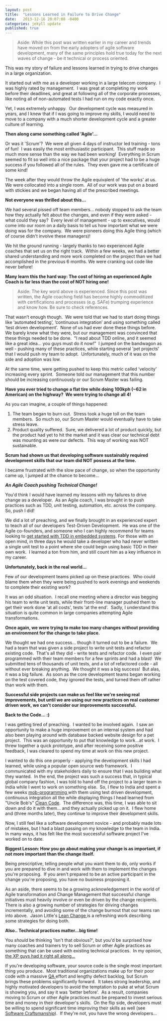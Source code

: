```yaml
---
layout: post
title:  "Lessons Learned in Failure to Drive Change"
date:   2013-12-16 20:07:08 -0400
categories: jekyll update
published: true
---
```


> Aside: While this post was written earlier in my career and trends have moved on from the early adopters of agile software development, many of the same principles hold true today for the next waves of change - be it technical or process oriented.

This was my story of failure and lessons learned in trying to drive changes in a large organization.

It started out with me as a developer working in a large telecom company.  I was highly rated by management.  I was great at completing my work before their deadlines, and great at following all of the corporate processes, like noting all of non-automated tests I had run on my code exactly once.

Yet, I was extremely unhappy.  Our development cycle was measured in years, and I knew that if I was going to improve my skills, I would need to move to a company with a much shorter development cycle and a greater culture of learning.

<strong>Then along came something called 'Agile'...</strong>

Or was it 'Scrum'?  We were all given 4 days of instructor led training - tons of fun!  I was easily the most enthusiastic participant.  This stuff made so much more sense than the way we had been working!  Everything in Scrum seemed to fit so well into a nice package that your project had to be a huge success if you followed all of the rules.  They even gave me a certificate of some kind!

The week after they would throw the Agile equivalent of 'the works' at us.  We were collocated into a single room.  All of our work was put on a board with stickies and we began having all of the prescribed meetings.

<strong>Not everyone was thrilled about this...
</strong>

We had several pissed off team members... nobody stopped to ask the team how they actually felt about the changes, and even if they were asked - what could they say?  Every level of management - up to executives, would come into our room on a daily basis to tell us how important what we were doing was for the company.  We were pioneers doing this Agile thing (which of course didn't involve these managers)!

We hit the ground running - largely thanks to two experienced Agile coaches that set us on the right track.  Within a few weeks, we had a better shared understanding and more work completed on the project than we had accomplished in the previous 6 months. We were cranking out code like never before!

<strong>Many learn this the hard way: The cost of hiring an experienced Agile Coach is far less than the cost of NOT hiring one!</strong>

> Aside: The key word above is experienced. Since this post was written, the Agile coaching field has become highly commoditized with certifications and processes (e.g. SAFe) trumping experience and know how. Be sure to check references.

That wasn’t enough though.  We were told that we had to start doing things like ‘automated testing’, ‘continuous integration’ and using something called ‘test driven development’.  None of us had ever done these things before.  We barely knew what they were, but our management was convinced that these things needed to be done.  "I read about TDD online, and it seemed like a great idea... you guys must do it now!"  I jumped on the bandwagon as well - pushing many of these practices, while starting several 'pet projects' that I would push my team to adopt.  Unfortunately, much of it was on the side and adoption was low.

At the same time, were getting pushed to keep this metric called ‘velocity’ increasing every sprint.  Someone told our management that this number should be increasing continuously or our Scrum Master was failing.

<b>Have you ever tried to change a flat tire while doing 100kph (~62 in American) on the highway?  We were trying to change all 4!
</b>

As you can imagine, a couple of things happened:
<ol>
	<li>The team began to burn out.  Stress took a huge toll on the team members.  So much so, our Scrum Master would eventually have to take stress leave.</li>
	<li>Product quality suffered.  Sure, we delivered a lot of product quickly, but the product had yet to hit the market and it was clear our technical debt was mounting as were our defects.  This way of working was NOT sustainable.</li>
</ol>
<b>Scrum had shown us that developing software sustainably required development skills that our team did NOT possess at the time.
</b>

I became frustrated with the slow pace of change, so when the opportunity came up, I jumped at the chance to become...

<i><b>An Agile Coach pushing Technical Change!
</b></i>

You'd think I would have learned my lessons with my failures to drive change as a developer.  As an Agile coach, I was brought in to push practices such as TDD, unit testing, automation, etc. across the company.  So, push I did!

We did a lot of preaching, and we finally brought in an experienced expert to teach all of our developers Test-Driven Development.  He was one of the Agile co-founders, and someone who I can highly recommend for teams looking to <a href="http://www.renaissancesoftware.net/">get started with TDD in embedded systems</a>. For those with an open mind, in three days he would take a developer who had never written a single unit test to a point where she could begin using basic TDD in their own work.  I learned a ton from him, and still count him as a key influence in my career.

<strong>Unfortunately, back in the real world...</strong>

Few of our development teams picked up on these practices.  Who could blame them when they were being pushed to work evenings and weekends to complete their existing work?

It was an odd situation.  I recall one meeting where a director was begging his team to write unit tests, while their front-line manager pushed them to get their work done 'at all costs', tests 'at the end'.  Sadly, I understand this situation is quite common in large companies attempting Agile transformations.

<b>Once again, we were trying to make too many changes without providing an environment for the change to take place.
</b>

We thought we had one success... though it turned out to be a failure.  We had a team that was given a side project to write unit tests and refactor existing code.  That's all they did - write tests and refactor code.  I even pair programmed with their team members for a few sprints and had a blast!  We submitted tens of thousands of unit tests, and a lot of refactored code - all without ever breaking anything.  We thought it was a big success!  But alas, it was a big failure.  As soon as the core development teams began working on the test covered code, they ignored the tests, and turned them off rather than work with them.

<b>Successful side projects can make us feel like we're seeing real improvements, but until we are using our new practices on real customer driven work, we can't consider our improvements successful.</b>

<b>Back to the Code... :)
</b>

I was getting tired of preaching.  I wanted to be involved again.  I saw an opportunity to make a huge improvement on an internal system and had also been playing around with database backed website design for a pet project.  This was an opportunity to put that knowledge to work...at work.  I threw together a quick prototype, and after receiving some positive feedback, I was cleared to spend my time at work on this new project.

I wanted to do this one properly - applying the development skills I had learned, while using a popular open source web framework.  I communicated with my stakeholders daily to ensure that I was building what they wanted.  In the end, the project was such a success that, in typical global company fashion, I was told to hand off the project to a larger team in India while I went to work on something else.  So, I flew to India and spent a few weeks <a href="http://mobprogramming.org/">mob-programming </a>with them using test driven development, continuous integration all the while displaying things I head learned from "Uncle Bob's" <a href="http://www.amazon.ca/Clean-Code-Handbook-Software-Craftsmanship/dp/0132350882">Clean Code</a>.  The difference was, this time, I was able to sit down and do it with them... and they actually picked up on it.  I flew home and (three months later), they continue to improve their development skills.

Now, I still feel like a software development novice - and probably made lots of mistakes, but I had a blast passing on my knowledge to the team in India.  In many ways, it has felt like the most successful software project I've worked on to date.

<strong>Biggest Lesson: How you go about making your change is as important, if not more important than the change itself.</strong>

Being prescriptive, telling people what you want them to do, only works if you are prepared to dive in and work with them to implement the changes you're proposing.  If you aren't prepared to be an active participant in the change you're proposing, you have no business proposing it.<b>
</b>

As an aside, there seems to be a growing acknowledgement in the world of Agile transformation and Change Management that successful change initiatives must heavily involve or even be driven by the change recipients.  There is also a growing number of strategies for driving changes incrementally, and avoiding some of the change burnout that our teams ran into above.  Jason Little's <a href="http://leanchange.org/">Lean Change </a>is a refreshing work describing some strategies for doing both.

<strong>Also.. Technical practices matter...big time! </strong>

You <em>should</em> be thinking 'Isn't that obvious?', but you'd be surprised how many coaches and trainers try to sell Scrum or other Agile practices as something that can be used with existing technical practices.  In my opinion, <a href="http://blog.8thlight.com/uncle-bob/2013/12/10/Thankyou-Kent.html">the XP guys had it right all along... </a>

If you're developing software, your source code is the single most important thing you produce.  Most traditional organizations make up for their poor code with a massive <a href="http://en.wikipedia.org/wiki/Quality_assurance">QA </a>effort and lengthy defect backlog, but Scrum brings these problems significantly forward.  It takes strong leadership, and highly motivated developers to avoid the temptation to puke at what Scrum is showing you, and say it was 'better before'.  As a result, companies moving to Scrum or other Agile practices must be prepared to invest serious time and money in their developer's skills.  On the flip side, developers must be willing to spend significant time improving their skills as well (see <a title="Software Developers: The Road to Professionalism" href="http://www.jamielongmuir.com/2013/11/09/software-developers-as-professionals-its-a-long-road/">Software Craftsmanship</a>).  If they're not, you have the wrong developers...